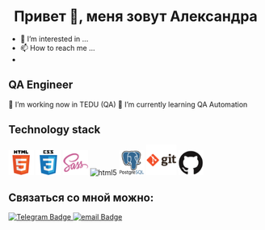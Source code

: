 <h1 align="center">Привет 👋, меня зовут Александра</h1>

- 👀 I’m interested in ...
- 📫 How to reach me ...
- 

<h2>QA Engineer</h2>

🌱 I’m working now in TEDU (QA)
💞️ I’m currently learning QA Automation


<h2>Technology stack</h2>

<div id="logos">
 <img src="https://raw.githubusercontent.com/devicons/devicon/master/icons/html5/html5-original-wordmark.svg" alt="html5" width="50" height="50" style="max-width: 100%;">
 <img src="https://raw.githubusercontent.com/devicons/devicon/master/icons/css3/css3-original-wordmark.svg" alt="css" width="50" height="50" style="max-width: 100%;">
 <img src="https://raw.githubusercontent.com/devicons/devicon/master/icons/sass/sass-original.svg" alt="sass" width="50" height="50" style="max-width: 100%;"> 
 <img src="https://camo.githubusercontent.com/93b32389bf746009ca2370de7fe06c3b5146f4c99d99df65994f9ced0ba41685/68747470733a2f2f7777772e766563746f726c6f676f2e7a6f6e652f6c6f676f732f676574706f73746d616e2f676574706f73746d616e2d69636f6e2e737667" alt="html5" width="50" height="50" style="max-width: 100%;">
 <img src="https://raw.githubusercontent.com/devicons/devicon/master/icons/postgresql/postgresql-original-wordmark.svg" alt="postgresql" width="50" height="50" style="max-width: 100%;">
 <img src="https://github.com/devicons/devicon/blob/master/icons/git/git-original-wordmark.svg" title="Git" alt="Git" width="60" height="60"/>
 <img src="https://github.com/devicons/devicon/blob/master/icons/github/github-original.svg" title="Github" alt="Github" width="50" height="50"/>


 </div>


<h2>Связаться со мной можно:</h2>

<div id="badges">
  <a href="https://t.me/aleks_barsss">
    <img src="https://img.shields.io/badge/Telegram-blue?style=for-the-badge&logo=telegram&logoColor=white" alt="Telegram Badge"/>
  </a>
  <a href="https://shlippenbah@mail.ru">
    <img src="https://img.shields.io/badge/shlippenbah@mail.ru-orange?style=for-the-badge&logoColor=white" alt="email Badge"/>
  </a>
 </div>
